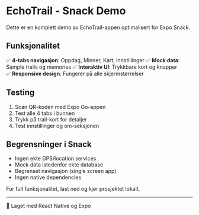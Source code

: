 # EchoTrail - Snack Demo

Dette er en komplett demo av EchoTrail-appen optimalisert for Expo Snack.

## Funksjonalitet

✅ **4-tabs navigasjon**: Oppdag, Minner, Kart, Innstillinger
✅ **Mock data**: Sample trails og memories
✅ **Interaktiv UI**: Trykkbare kort og knapper  
✅ **Responsive design**: Fungerer på alle skjermstørrelser

## Testing

1. Scan QR-koden med Expo Go-appen
2. Test alle 4 tabs i bunnen
3. Trykk på trail-kort for detaljer
4. Test innstillinger og om-seksjonen

## Begrensninger i Snack

- Ingen ekte GPS/location services
- Mock data istedenfor ekte database
- Begrenset navigasjon (single screen app)
- Ingen native dependencies

For full funksjonalitet, last ned og kjør prosjektet lokalt.

---

🚀 Laget med React Native og Expo
